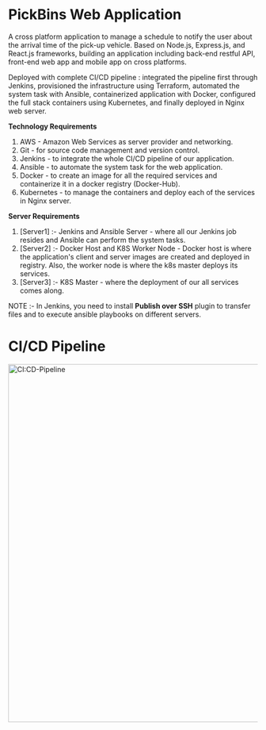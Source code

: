 # PickBins Web Application
A cross platform application to manage a schedule to notify the user about the arrival time of the pick-up vehicle. Based on Node.js, Express.js, and React.js frameworks, building an application including back-end restful API, front-end web app and mobile app on cross platforms.


Deployed with complete CI/CD pipeline : integrated the pipeline first through Jenkins, provisioned the infrastructure using Terraform, automated the system task with Ansible, containerized application with Docker, configured the full stack containers using Kubernetes, and finally deployed in Nginx web server.

**Technology Requirements**
  1. AWS - Amazon Web Services as server provider and networking. 
  2. Git - for source code management and version control.
  3. Jenkins - to integrate the whole CI/CD pipeline of our application.
  4. Ansible - to automate the system task for the web application. 
  5. Docker - to create an image for all the required services and containerize it in a docker registry (Docker-Hub).
  6. Kubernetes - to manage the containers and deploy each of the services in Nginx server. 

**Server Requirements**
  1. [Server1] :- Jenkins and Ansible Server - where all our Jenkins job resides and Ansible can perform the system tasks.
  2. [Server2] :- Docker Host and K8S Worker Node - Docker host is where the application's client and server images are created and deployed in registry. Also, the worker node is where the k8s master deploys its services. 
  3. [Server3] :- K8S Master - where the deployment of our all services comes along. 

NOTE :- In Jenkins, you need to install **Publish over SSH** plugin to transfer files and to execute ansible playbooks on different servers. 


# CI/CD Pipeline
   <img width="722" alt="CI:CD-Pipeline" src="https://user-images.githubusercontent.com/56852163/111853319-7fa14e00-88e8-11eb-8c4c-d3434a427b19.png">


